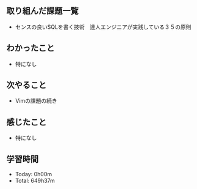 ## 取り組んだ課題一覧
- センスの良いSQLを書く技術　達人エンジニアが実践している３５の原則
## わかったこと
- 特になし
## 次やること
- Vimの課題の続き
## 感じたこと
- 特になし
## 学習時間
- Today: 0h00m
- Total: 649h37m

